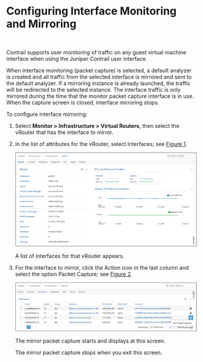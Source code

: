 # Configuring Interface Monitoring and Mirroring

 

Contrail supports user monitoring of traffic on any guest virtual
machine interface when using the Juniper Contrail user interface.

When interface monitoring (packet capture) is selected, a default
analyzer is created and all traffic from the selected interface is
mirrored and sent to the default analyzer. If a mirroring instance is
already launched, the traffic will be redirected to the selected
instance. The interface traffic is only mirrored during the time that
the monitor packet capture interface is in use. When the capture screen
is closed, interface mirroring stops.

To configure interface mirroring:

1.  Select **Monitor &gt; Infrastructure &gt; Virtual Routers**, then
    select the vRouter that has the interface to mirror.

2.  In the list of attributes for the vRouter, select Interfaces; see
    [Figure 1](interface-monitor-mirror-vnc.html#vrouter-interfaces).

    ![Figure 1: Individual vRouter](images/s041839.gif)

    A list of interfaces for that vRouter appears.

3.  For the interface to mirror, click the Action icon in the last
    column and select the option Packet Capture; see
    [Figure 2](interface-monitor-mirror-vnc.html#vr-intf).

    ![Figure 2: Interfaces](images/s041856.gif)

    The mirror packet capture starts and displays at this screen.

    The mirror packet capture stops when you exit this screen.

 
